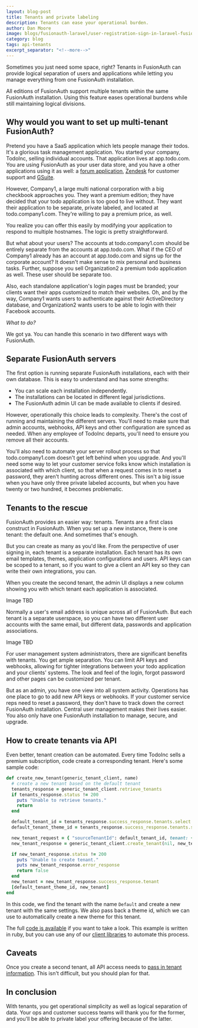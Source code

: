 ```yaml
---
layout: blog-post
title: Tenants and private labeling
description: Tenants can ease your operational burden.
author: Dan Moore
image: blogs/fusionauth-laravel/user-registration-sign-in-laravel-fusionauth.png
category: blog
tags: api-tenants
excerpt_separator: "<!--more-->"
---
```


Sometimes you just need some space, right? Tenants in FusionAuth can provide logical separation of users and applications while letting you manage everything from one FusionAuth installation.

<!--more-->

All editions of FusionAuth support multiple tenants within the same FusionAuth installation. Using this feature eases operational burdens while still maintaining logical divisions.

## Why would you want to set up multi-tenant FusionAuth?

Pretend you have a SaaS application which lets people manage their todos. It's a glorious task management application. You started your company, TodoInc, selling individual accounts. That application lives at app.todo.com. You are using FusionAuth as your user data store, and you have a other applications using it as well: a [forum application](/blog/2020/05/13/setting-up-single-sign-on-for-nodebb), [Zendesk](/docs/v1/tech/samlv2/zendesk) for customer support and [GSuite](/docs/v1/tech/samlv2/google). 

However, Company1, a large multi national corporation with a big checkbook approaches you. They want a premium edition; they have decided that your todo application is too good to live without. They want their application to be separate, private labeled, and located at todo.company1.com. They're willing to pay a premium price, as well.

You realize you can offer this easily by modifying your application to respond to multiple hostnames. The logic is pretty straightforward.

But what about your users? The accounts at todo.company1.com should be entirely separate from the accounts at app.todo.com. What if the CEO of Company1 already has an account at app.todo.com and signs up for the corporate account? It doesn't make sense to mix personal and business tasks. Further, suppose you sell Organization2 a premium todo application as well. These user should be separate too. 

Also, each standalone application's login pages must be branded; your clients want their apps customized to match their websites. Oh, and by the way, Company1 wants users to authenticate against their ActiveDirectory database, and Organization2 wants users to be able to login with their Facebook accounts. 

_What to do?_

We got ya. You can handle this scenario in two different ways with FusionAuth.

## Separate FusionAuth servers

The first option is running separate FusionAuth installations, each with their own database. This is easy to understand and has some strengths: 

* You can scale each installation independently. 
* The installations can be located in different legal jurisdictions. 
* The FusionAuth admin UI can be made available to clients if desired.

However, operationally this choice leads to complexity. There's the cost of running and maintaining the different servers. You'll need to make sure that admin accounts, webhooks, API keys and other configuration are synced as needed. When any employee of TodoInc departs, you'll need to ensure you remove all their accounts. 

You'll also need to automate your server rollout process so that todo.company1.com doesn't get left behind when you upgrade. And you'll need some way to let your customer service folks know which installation is associated with which client, so that when a request comes in to reset a password, they aren't hunting across different ones. This isn't a big issue when you have only three private labeled accounts, but when you have twenty or two hundred, it becomes problematic.

## Tenants to the rescue

FusionAuth provides an easier way: tenants. Tenants are a first class construct in FusionAuth. When you set up a new instance, there is one tenant: the default one. And sometimes that's enough. 

But you can create as many as you'd like. From the perspective of user signing in, each tenant is a separate installation. Each tenant has its own email templates, themes, application configurations and users. API keys can be scoped to a tenant, so if you want to give a client an API key so they can write their own integrations, you can. 

When you create the second tenant, the admin UI displays a new column showing you with which tenant each application is associated.

Image TBD

Normally a user's email address is unique across all of FusionAuth. But each tenant is a separate userspace, so you can have two different user accounts with the same email, but different data, passwords and application associations.

Image TBD

For user management system administrators, there are significant benefits with tenants. You get ample separation. You can limit API keys and webhooks, allowing for tighter integrations between your todo application and your clients' systems. The look and feel of the login, forgot password and other pages can be customized per tenant.

But as an admin, you have one view into all system activity. Operations has one place to go to add new API keys or webhooks. If your customer service reps need to reset a password, they don't have to track down the correct FusionAuth installation. Central user management makes their lives easier. You also only have one FusionAuth installation to manage, secure, and upgrade.

## How to create tenants via API

Even better, tenant creation can be automated. Every time TodoInc sells a premium subscription, code create a corresponding tenant. Here's some sample code:

```ruby
def create_new_tenant(generic_tenant_client, name)
  # create a new tenant based on the default tenant
  tenants_response = generic_tenant_client.retrieve_tenants
  if tenants_response.status != 200
    puts "Unable to retrieve tenants."
    return
  end

  default_tenant_id = tenants_response.success_response.tenants.select { |t| t.name == 'Default' }[0].id
  default_tenant_theme_id = tenants_response.success_response.tenants.select { |t| t.name == 'Default' }[0].themeId

  new_tenant_request = { "sourceTenantId": default_tenant_id, tenant: {"name": "New client - "+name }}
  new_tenant_response = generic_tenant_client.create_tenant(nil, new_tenant_request)

  if new_tenant_response.status != 200
    puts "Unable to create tenant."
    puts new_tenant_response.error_response
    return false
  end
  new_tenant = new_tenant_response.success_response.tenant
  [default_tenant_theme_id, new_tenant]
end
```

In this code, we find the tenant with the name `Default` and create a new tenant with the same settings. We also pass back a theme id, which we can use to automatically create a new theme for this tenant. 

The full [code is available](https://github.com/FusionAuth/fusionauth-example-ruby-tenant-creation) if you want to take a look. This example is written in ruby, but you can use any of our [client libraries](/docs/v1/tech/client-libraries/) to automate this process. 

## Caveats

Once you create a second tenant, all API access needs to [pass in tenant information](/docs/v1/tech/apis/authentication#making-an-api-request-using-a-tenant-id). This isn't difficult, but you should plan for that.

## In conclusion

With tenants, you get operational simplicity as well as logical separation of data. Your ops and customer success teams will thank you for the former, and you'll be able to private label your offering because of the latter.
